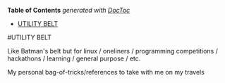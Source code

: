 <!-- START doctoc generated TOC please keep comment here to allow auto update -->
<!-- DON'T EDIT THIS SECTION, INSTEAD RE-RUN doctoc TO UPDATE -->
**Table of Contents**  *generated with [DocToc](http://doctoc.herokuapp.com/)*

- [UTILITY BELT](#utility-belt)

<!-- END doctoc generated TOC please keep comment here to allow auto update -->


#UTILITY BELT

Like Batman's belt but for linux / oneliners / programming competitions / hackathons / learning / general purpose / etc.

My personal bag-of-tricks/references to take with me on my travels
